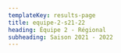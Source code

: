```yaml
---
templateKey: results-page
title: equipe-2-s21-22
heading: Équipe 2 - Régional
subheading: Saison 2021 - 2022
---
```

